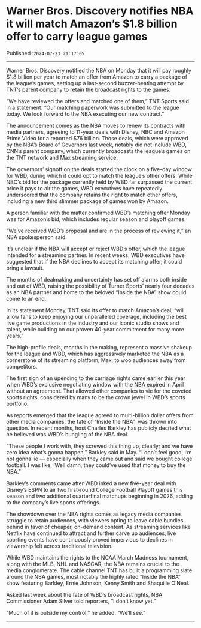 # Warner Bros. Discovery notifies NBA it will match Amazon’s $1.8 billion offer to carry league games

Published :`2024-07-23 21:17:05`

---

Warner Bros. Discovery notified the NBA on Monday that it will pay roughly $1.8 billion per year to match an offer from Amazon to carry a package of the league’s games, setting up a last-second buzzer-beating attempt by TNT’s parent company to retain the broadcast rights to the games.

“We have reviewed the offers and matched one of them,” TNT Sports said in a statement. “Our matching paperwork was submitted to the league today. We look forward to the NBA executing our new contract.”

The announcement comes as the NBA moves to renew its contracts with media partners, agreeing to 11-year deals with Disney, NBC and Amazon Prime Video for a reported $76 billion. Those deals, which were approved by the NBA’s Board of Governors last week, notably did not include WBD, CNN’s parent company, which currently broadcasts the league’s games on the TNT network and Max streaming service.

The governors’ signoff on the deals started the clock on a five-day window for WBD, during which it could opt to match the league’s other offers. While NBC’s bid for the package  currently held by WBD far surpassed the current price it pays to air the games, WBD executives have repeatedly underscored that the company retains the right to match other offers, including a new third slimmer package of games won by Amazon.

A person familiar with the matter confirmed WBD’s matching offer Monday was for Amazon’s bid, which includes regular season and playoff games.

“We’ve received WBD’s proposal and are in the process of reviewing it,” an NBA spokesperson said.

It’s unclear if the NBA will accept or reject WBD’s offer, which the league intended for a streaming partner. In recent weeks, WBD executives have suggested that if the NBA declines to accept its matching offer, it could bring a lawsuit.

The months of dealmaking and uncertainty has set off alarms both inside and out of WBD, raising the possibility of Turner Sports’ nearly four decades as an NBA partner and home to the beloved “Inside the NBA” show could come to an end.

In its statement Monday, TNT said its offer to match Amazon’s deal, “will allow fans to keep enjoying our unparalleled coverage, including the best live game productions in the industry and our iconic studio shows and talent, while building on our proven 40-year commitment for many more years.”

The high-profile deals, months in the making, represent a massive shakeup for the league and WBD, which has aggressively marketed the NBA as a cornerstone of its streaming platform, Max, to woo audiences away from competitors.

The first sign of an upending to the carriage rights came earlier this year when WBD’s exclusive negotiating window with the NBA expired in April without an agreement. That allowed other companies to vie for the coveted sports rights, considered by many to be the crown jewel in WBD’s sports portfolio.

As reports emerged that the league agreed to multi-billion dollar offers from other media companies, the fate of “Inside the NBA”  was thrown into question. In recent months, host Charles Barkley has publicly decried what he believed was WBD’s bungling of the NBA deal.

“These people I work with, they screwed this thing up, clearly; and we have zero idea what’s gonna happen,” Barkley said in May. “I don’t feel good, I’m not gonna lie — especially when they came out and said we bought college football. I was like, ‘Well damn, they could’ve used that money to buy the NBA.”

Barkley’s comments came after WBD inked a new five-year deal with Disney’s ESPN to air two first-round College Football Playoff games this season and two additional quarterfinal matchups beginning in 2026, adding to the company’s live sports offerings.

The showdown over the NBA rights comes as legacy media companies struggle to retain audiences, with viewers opting to leave cable bundles behind in favor of cheaper, on-demand content. As streaming services like Netflix have continued to attract and further carve up audiences, live sporting events have continuously proved impervious to declines in viewership felt across traditional television.

While WBD maintains the rights to the NCAA March Madness tournament, along with the MLB, NHL and NASCAR, the NBA remains crucial to the media conglomerate. The cable channel TNT has built a programming slate around the NBA games, most notably the highly rated “Inside the NBA” show featuring Barkley, Ernie Johnson, Kenny Smith and Shaquille O’Neal.

Asked last week about the fate of WBD’s broadcast rights, NBA Commissioner Adam Silver told reporters, “I don’t know yet.”

“Much of it is outside my control,” he added. “We’ll see.”

---

